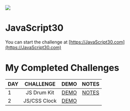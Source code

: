 ![](https://javascript30.com/images/JS3-social-share.png)

# JavaScript30

You can start the challenge at [https://JavaScript30.com](https://JavaScript30.com)

# My Completed Challenges
| DAY    | CHALLENGE            | DEMO   |  NOTES  |
|--------|:--------------------:|:------:|:-------:|
| 1      | JS Drum Kit | [DEMO](https://soris-codes.github.io/JavaScript30/01%20-%20JavaScript%20Drum%20Kit/) | [NOTES](https://soris-codes.github.io/JavaScript30/01%20-%20JavaScript%20Drum%20Kit/readme.md)  |
| 2      | JS/CSS Clock |[DEMO](https://soris-codes.github.io/JavaScript30/02%20-%20JS%20and%20CSS%20Clock/) |   |



